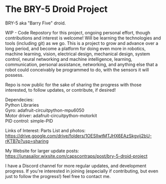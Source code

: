 # The BRY-5 Droid Project
BRY-5 aka "Barry Five" droid.

WIP - Code Repostory for this project, ongoing personal effort, though contributions and interest is welcome! 
Will be learning the technologies and tools (including git) as we go. This is a project to grow and advance over a long period, and become a platform for doing even more in robotics, machine learning, vision, electrical design, mechanical design, system control, neural networking and machine intelligence, learning, communication, personal assistance, networking, and anything else that a robot could conceivably be programmed to do, with the sensors it will possess.

Repo is now public for the sake of sharing the progress with those interested, to follow updates, or contribute, if desired! 

Dependecies:  
Python Libraries  
Gyro: adafruit-circuitpython-mpu6050  
Motor driver: adafruit-circuitpython-motorkit  
PID control: simple-PID  


Links of Interest:
Parts List and photos: https://drive.google.com/drive/folders/1OESlIwtMTJHX6EAzSkgvij2bU-rKTB7p?usp=sharing

My Website for larger update posts: https://junasailor.wixsite.com/capscontraps/post/bry-5-droid-project

I have a Discord channel for more regular updates, and development progress. If you're interested in joining (especially if contributing, but even just to follow the progress!) feel free to contact me.
